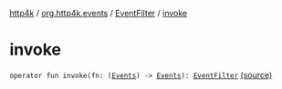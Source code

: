 [http4k](../../index.md) / [org.http4k.events](../index.md) / [EventFilter](index.md) / [invoke](./invoke.md)

# invoke

`operator fun invoke(fn: (`[`Events`](../-events.md)`) -> `[`Events`](../-events.md)`): `[`EventFilter`](index.md) [(source)](https://github.com/http4k/http4k/blob/master/http4k-core/src/main/kotlin/org/http4k/events/events.kt#L23)